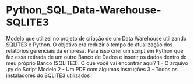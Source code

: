 # Python_SQL_Data-Warehouse-SQLITE3
Modelo que utilizei no projeto de criação de um Data Warehouse utilizando SQLITE3 e Python. O objetivo era reduzir o tempo de atualização dos relatórios gerenciais da empresa. Para isso criei um script em Python que faz essa retirada de um outro Banco de Dados e inserir os dados dentro do meu próprio Banco (SQLITE3).
O que você vai encontrar aqui?
1 - O arquivo .py do Script Modelo
2 - Um PDF com algumas instruções
3 - Todos os instaladores do SQLITE3 utilizados
